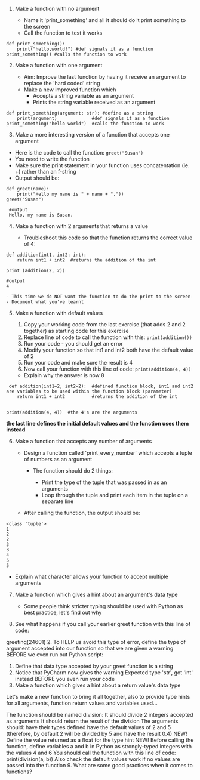 1. Make a function with no argument

    - Name it 'print_something' and all it should do it print something to the screen
    - Call the function to test it works
````
def print_something():
    print("hello,world!") #def signals it as a function
print_something() #calls the function to work
````
2. Make a function with one argument

   - Aim: Improve the last function by having it receive an argument to replace the 'hard coded' string
   - Make a new improved function which
     - Accepts a string variable as an argument
     - Prints the string variable received as an argument

````
def print_something(argument: str): #define as a string
    print(argument)             #def signals it as a function
print_something("hello world")  #calls the function to work
````

3. Make a more interesting version of a function that accepts one argument

  - Here is the code to call the function:
    ```greet("Susan")```
  - You need to write the function
  - Make sure the print statement in your function uses concatentation (ie. +) rather than an f-string
  - Output should be:
```` 
def greet(name):
    print("Hello my name is " + name + "."))
greet("Susan")

 #output
 Hello, my name is Susan.
 ````

4. Make a function with 2 arguments that returns a value

    - Troubleshoot this code so that the function returns the correct value of 4:
```
def addition(int1, int2: int):
    return int1 + int2  #returns the addition of the int

print (addition(2, 2))

#output
4
```
    - This time we do NOT want the function to do the print to the screen
    - Document what you've learnt

5. Make a function with default values

   1. Copy your working code from the last exercise (that adds 2 and 2 together) as starting code for this exercise
   2. Replace line of code to call the function with this:
   ```print(addition())```
   3. Run your code - you should get an error
   4. Modify your function so that int1 and int2 both have the default value of 2
   5. Run your code and make sure the result is 4
   6. Now call your function with this line of code:
   ```print(addition(4, 4))```
   - Explain why the answer is now 8
````
 def addition(int1=2, int2=2):  #defined function block, int1 and int2 are variables to be used within the function block (parameter)
    return int1 + int2          #returns the addition of the int


print(addition(4, 4))  #the 4's are the arguments
````  
****the last line defines the initial default values and the function uses them instead****


6. Make a function that accepts any number of arguments

    - Design a function called 'print_every_number' which accepts a tuple of numbers as an argument

      - The function should do 2 things:

        - Print the type of the tuple that was passed in as an arguments
        - Loop through the tuple and print each item in the tuple on a separate line
   - After calling the function, the output should be:

````
<class 'tuple'>
1
2
2
3
3
4
5
5
````
   - Explain what character allows your function to accept multiple arguments

7. Make a function which gives a hint about an argument's data type

    - Some people think stricter typing should be used with Python as best practice, let's find out why
1. See what happens if you call your earlier greet function with this line of code:

greeting(24601)
2. To HELP us avoid this type of error, define the type of argument accepted into our function so that we are given a warning BEFORE we even run out Python script:

1. Define that data type accepted by your greet function is a string
2. Notice that PyCharm now gives the warning Expected type 'str', got 'int' instead BEFORE you even run your code
8. Make a function which gives a hint about a return value's data type

Let's make a new function to bring it all together, also to provide type hints for all arguments, function return values and variables used...

The function should be named division:
It should divide 2 integers accepted as arguments
It should return the result of the division
The arguments should:
have their types defined
have the default values of 2 and 5 (therefore, by default 2 will be divided by 5 and have the result 0.4)
NEW! Define the value returned as a float for the type hint
NEW! Before calling the function, define variables a and b in Python as strongly-typed integers with the values 4 and 6
You should call the function with this line of code:
print(division(a, b))
Also check the default values work if no values are passed into the function
9. What are some good practices when it comes to functions?

